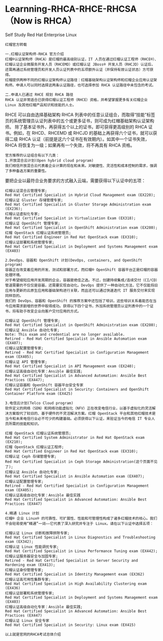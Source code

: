 # Learnning-RHCA-RHCE-RHCSA（Now is RHCA）
Self Study Red Hat Enterprise Linux

    红帽官方转载

    一.红帽认证架构师-RHCA 官方介绍
    红帽®认证架构师（RHCA）是红帽的最高级别认证，IT 人员在通过红帽认证工程师（RHCE®）、红帽认证企业微服务开发人员（RHCEMD）或红帽认证 JBoss® 开发人员（RHCJD）认证后，还需再通过系统管理员和开发人员认证列表中的五项额外认证（并保持有效认证状态）方可获得。
    红帽提供两种不同的红帽认证架构师认证路径：红帽基础架构认证架构师和红帽企业应用认证架构师。申请人可以同时选择这两条认证路径，也可选择参加 RHCA 认证路径中未包含的考试。

    二.申请人已通过 RHCE 规划 RHCA 路径
    RHCA 认证非常适合已获得红帽认证工程师（RHCE）资格，并希望掌握更多有关红帽企业 Linux 及其他红帽产品知识和技能的人士。
RHCE 可以自由选择基础架构 RHCA 列表中的任意认证组合，而取得“技能”标签页的系统管理员认证列表中的五个或更多证书，则可成为红帽基础架构认证架构师。
    除了基本证书外，再获得五个以上的证书，即可获得更高级别的 RHCA 证书。例如，在 RHCD、RHCEMD 或 RHCJD 的基础上再获得六个证书，就可以获得二级 RHCA 认证（前提是这六个证书在有效期内）。如其中一个证书失效，RHCA 将恢复为一级；如果再有一个失效，将不再具有 RHCA 资格。

    官方推荐的认证组合有以下几类：
    1.开放混合云计划(Open hybrid cloud program)
    我们相信开放混合云代表着企业计算的现在和未来。对敏捷性、灵活性和成本控制的需求，强调了多种备选方案的重要性。
要把企业以最符合业务要求的方式融入云端，需要获得以下认证中的五项：
    
    红帽认证混合云管理专家;
    Red Hat Certified Specialist in Hybrid Cloud Management exam (EX220);
    红帽认证 Gluster 存储管理专家;
    Red Hat Certified Specialist in Gluster Storage Administration exam (EX236);
    红帽认证虚拟化专家;
    Red Hat Certified Specialist in Virtualization Exam (EX318);
    红帽认证 OpenShift 管理专家;
    Red Hat Certified Specialist in OpenShift Administration exam (EX280);
    红帽 OpenStack 红帽认证系统管理员;
    Red Hat Certified Engineer in Red Hat OpenStack exam (EX310);
    红帽认证部署和系统管理专家;
    Red Hat Certified Specialist in Deployment and Systems Management exam (EX403)
    
    2.DevOps、容器和 OpenShift 计划(DevOps, containers, and OpenShift program)
    容器正在改变着应用的开发、测试和部署方式，而红帽® OpenShift 容器平台正是红帽的容器处理环境。
    对于希望缩短应用开发周期的企业，容器是绝佳之选。不过，创建持续集成/连续交付（CI/CD）管道需要的不仅仅是容器，还需要实现自动化。DevOps 提供了一种自动化方法，它不仅能将旧应用与更新的云原生应用和基础架构进行关联，而且还可以通过快速迭代 IT 服务交付来实现同样目的。
    我们的 DevOps、容器和 OpenShift 的推荐方案中还包括了培训，这些培训关系着能否在当今应用需求剧增的世界中取得成功。获得以下四个证书，外加系统管理员认证列表中的一个证书，将有助于改变企业向客户交付应用的方式。
    
    红帽认证 OpenShift 管理专家;
    Red Hat Certified Specialist in OpenShift Administration exam (EX280);
    红帽认证 Ansible 自动化专家;
    Note: This exam and credential are no longer available.
    Retired - Red Hat Certified Specialist in Ansible Automation exam (EX407);
    红帽认证配置管理专家;
    Retired - Red Hat Certified Specialist in Configuration Management exam (EX405);
    红帽认证 API 管理专家;
    Red Hat Certified Specialist in API Management exam (EX240);
    红帽认证高级自动化专家：Ansible 最佳实践;
    Red Hat Certified Specialist in Advanced Automation: Ansible Best Practices (EX447);
    红帽认证容器和 OpenShift 容器平台安全专家
    Red Hat Certified Specialist in Security: Containers and OpenShift Container Platform exam (EX425)
    
    3.电信云计划(Telco Cloud program)
    软件定义的网络（SDN）和网络功能虚拟化（NFV）正在改变电信行业，以基于虚拟化的灵活解决方案取代了较旧的、基于硬件的不灵活解决方案。红帽 OpenStack 平台和其他红帽技术是当今和未来电信行业必不可少的构建基础。必须获得以下认证，来验证当今的电信 IT 专业人员所需的技能和知识。
    
    红帽 OpenStack 红帽认证系统管理员;
    Red Hat Certified System Administrator in Red Hat OpenStack exam (EX210);
    红帽 OpenStack 红帽认证工程师;
    Red Hat Certified Engineer in Red Hat OpenStack exam (EX310);
    红帽认证 Ceph 存储管理专家;
    Red Hat Certified Specialist in Ceph Storage Administration(这个页面不见了);
    红帽认证 Ansible 自动化专家;
    Red Hat Certified Specialist in Ansible Automation exam (EX407);
    红帽认证配置管理专家;
    Retired - Red Hat Certified Specialist in Configuration Management exam (EX405);
    红帽认证高级自动化专家：Ansible 最佳实践
    Red Hat Certified Specialist in Advanced Automation: Ansible Best Practices (EX447)
    
    4.精通 Linux 计划
    红帽® 企业 Linux® 的可靠性、可扩展性、性能和可管理性构成了诸多红帽技术的核心。我们不会轻易使用“精通”一词——它代表了深入研究并专注于 Linux。请在以下认证中选择五项：
    
    红帽认证 Linux 诊断和故障排除专家;
    Red Hat Certified Specialist in Linux Diagnostics and Troubleshooting exam (EX342);
    红帽认证 Linux 性能调优专家;
    Red Hat Certified Specialist in Linux Performance Tuning exam (EX442);
    红帽认证服务器安全与加固专家;
    Retired - Red Hat Certified Specialist in Server Security and Hardening exam (EX413);
    红帽认证身份管理专家;
    Red Hat Certified Specialist in Identity Management exam (EX362)
    红帽认证高可用性集群专家;
    Red Hat Certified Specialist in High Availability Clustering exam (EX436)
    红帽认证部署和系统管理专家;
    Red Hat Certified Specialist in Deployment and Systems Management exam (EX403)
    红帽认证高级自动化专家：Ansible 最佳实践;
    Red Hat Certified Specialist in Advanced Automation: Ansible Best Practices (EX447)
    红帽认证 Linux 安全专家
    Red Hat Certified Specialist in Security: Linux exam (EX415)
    
    以上就是官网的RHCA考试总体介绍
